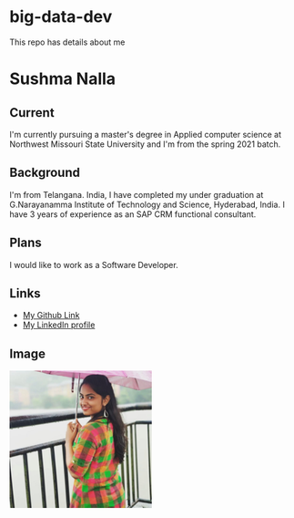 # big-data-dev

This repo has details about me

# Sushma Nalla

## Current
I'm currently pursuing a master's degree in Applied computer science at Northwest Missouri State University and I'm from the spring 2021 batch.

## Background
I'm from Telangana. India, I have completed my under graduation at G.Narayanamma Institute of Technology and Science, Hyderabad, India. 
I have 3 years of experience as an SAP CRM functional consultant.

## Plans
I would like to work as a Software Developer.

## Links
- [My Github Link](https://github.com/SushmaNalla)
- [My LinkedIn profile](http://linkedin.com/in/sushma-nalla-b379a0126)

## Image
<img src="https://github.com/SushmaNalla/big-data-dev/blob/main/Sushma.jpeg" width="250">
